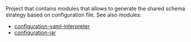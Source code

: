 Project that contains modules that allows to generate the shared schema strategy based on configuration file.
See also modules:
* [configuration-yaml-interpreter](configuration-yaml-interpreter)
* [configuration-jar](configuration-jar)